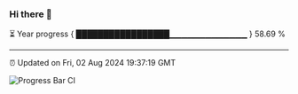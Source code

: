 ### Hi there 👋

⏳ Year progress { █████████████████▁▁▁▁▁▁▁▁▁▁▁▁▁ } 58.69 %

---

⏰ Updated on Fri, 02 Aug 2024 19:37:19 GMT

![Progress Bar CI](https://github.com/IshwaranRudhara/GIT-ACTION/workflows/Progress%20Bar%20CI/badge.svg)
